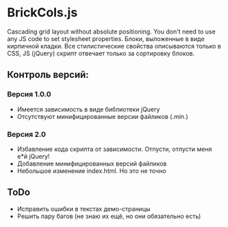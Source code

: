 # BrickCols.js
Cascading grid layout without absolute positioning. You don't need to use any JS code to set stylesheet properties.
Блоки, выложенные в виде кирпичной кладки. Все стилистические свойства описываются только в CSS, JS (jQuery) скрипт отвечает только за сортировку блоков.

## Контроль версий:

### Версия 1.0.0
* Имеется зависимость в виде библиотеки jQuery
* Отсутствуют минифицированные версии файликов (*.min.*)

### Версия 2.0
* Избавление кода скрипта от зависимости. Отпусти, отпусти меня е*й jQuery!
* Добавление минифицированных версий файликов
* Небольшое изменение index.html. Но это не точно

## ToDo
* Исправить ошибки в текстах демо-страницы
* Решить пару багов (не знаю их ещё, но они обязательно есть)
